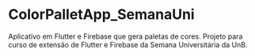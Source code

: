 # ColorPalletApp_SemanaUni
Aplicativo em Flutter e Firebase que gera paletas de cores. Projeto para curso de extensão de Flutter e Firebase da Semana Universitária da UnB.
